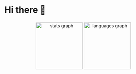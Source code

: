 <h1 align="left">Hi there 👋</h1>

###

<div align="center">
  <img src="https://github-readme-stats.vercel.app/api?username=mochammadsk&hide_title=false&hide_rank=false&show_icons=true&include_all_commits=true&count_private=true&disable_animations=false&theme=dracula&locale=en&hide_border=false&order=1&custom_title=My%20Github%20Statistic" height="150" alt="stats graph"  />
  <img src="https://github-readme-stats.vercel.app/api/top-langs?username=mochammadsk&locale=en&hide_title=false&layout=compact&card_width=320&langs_count=5&theme=dracula&hide_border=false&order=2&custom_title=My%20Programing%20Leangues" height="150" alt="languages graph"  />
</div>

###
